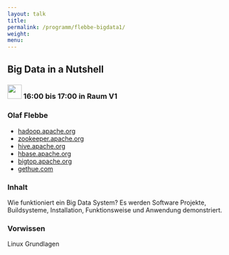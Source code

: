 ```yaml
---
layout: talk
title:
permalink: /programm/flebbe-bigdata1/
weight: 
menu:
---
```

## Big&nbsp;Data&nbsp;in&nbsp;a&nbsp;Nutshell

### <img height = "32" src="../../images/talk.svg"> 16:00 bis 17:00 in Raum V1

### Olaf&nbsp;Flebbe

- <a href="http://hadoop.apache.org" target="_blank">hadoop.apache.org</a>
- <a href="http://zookeeper.apache.org" target="_blank">zookeeper.apache.org</a>
- <a href="http://hive.apache.org" target="_blank">hive.apache.org</a>
- <a href="http://hbase.apache.org" target="_blank">hbase.apache.org</a>
- <a href="http://bigtop.apache.org" target="_blank">bigtop.apache.org</a>
- <a href="http://gethue.com" target="_blank">gethue.com</a>

### Inhalt

Wie funktioniert ein Big Data System?
Es werden Software Projekte, Buildsysteme, Installation, Funktionsweise und Anwendung demonstriert.

### Vorwissen
Linux Grundlagen

